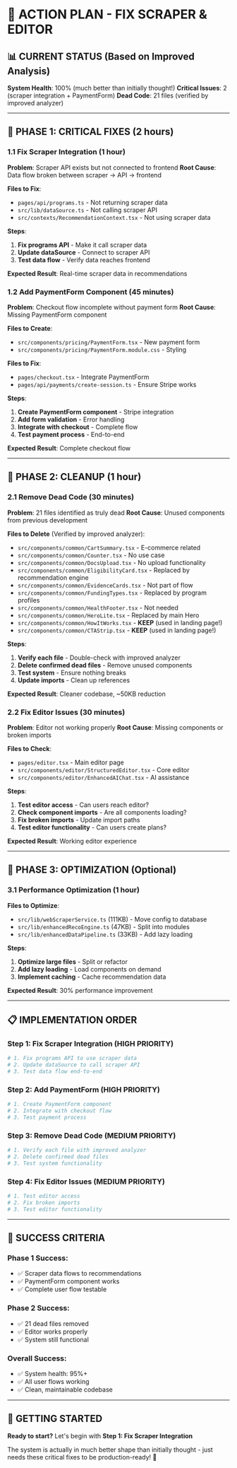 # 🎯 ACTION PLAN - FIX SCRAPER & EDITOR

## 📊 CURRENT STATUS (Based on Improved Analysis)

**System Health**: 100% (much better than initially thought!)
**Critical Issues**: 2 (scraper integration + PaymentForm)
**Dead Code**: 21 files (verified by improved analyzer)

---

## 🚨 PHASE 1: CRITICAL FIXES (2 hours)

### **1.1 Fix Scraper Integration (1 hour)**

**Problem**: Scraper API exists but not connected to frontend
**Root Cause**: Data flow broken between scraper → API → frontend

**Files to Fix**:
- `pages/api/programs.ts` - Not returning scraper data
- `src/lib/dataSource.ts` - Not calling scraper API
- `src/contexts/RecommendationContext.tsx` - Not using scraper data

**Steps**:
1. **Fix programs API** - Make it call scraper data
2. **Update dataSource** - Connect to scraper API
3. **Test data flow** - Verify data reaches frontend

**Expected Result**: Real-time scraper data in recommendations

### **1.2 Add PaymentForm Component (45 minutes)**

**Problem**: Checkout flow incomplete without payment form
**Root Cause**: Missing PaymentForm component

**Files to Create**:
- `src/components/pricing/PaymentForm.tsx` - New payment form
- `src/components/pricing/PaymentForm.module.css` - Styling

**Files to Fix**:
- `pages/checkout.tsx` - Integrate PaymentForm
- `pages/api/payments/create-session.ts` - Ensure Stripe works

**Steps**:
1. **Create PaymentForm component** - Stripe integration
2. **Add form validation** - Error handling
3. **Integrate with checkout** - Complete flow
4. **Test payment process** - End-to-end

**Expected Result**: Complete checkout flow

---

## 🧹 PHASE 2: CLEANUP (1 hour)

### **2.1 Remove Dead Code (30 minutes)**

**Problem**: 21 files identified as truly dead
**Root Cause**: Unused components from previous development

**Files to Delete** (Verified by improved analyzer):
- `src/components/common/CartSummary.tsx` - E-commerce related
- `src/components/common/Counter.tsx` - No use case
- `src/components/common/DocsUpload.tsx` - No upload functionality
- `src/components/common/EligibilityCard.tsx` - Replaced by recommendation engine
- `src/components/common/EvidenceCards.tsx` - Not part of flow
- `src/components/common/FundingTypes.tsx` - Replaced by program profiles
- `src/components/common/HealthFooter.tsx` - Not needed
- `src/components/common/HeroLite.tsx` - Replaced by main Hero
- `src/components/common/HowItWorks.tsx` - **KEEP** (used in landing page!)
- `src/components/common/CTAStrip.tsx` - **KEEP** (used in landing page!)

**Steps**:
1. **Verify each file** - Double-check with improved analyzer
2. **Delete confirmed dead files** - Remove unused components
3. **Test system** - Ensure nothing breaks
4. **Update imports** - Clean up references

**Expected Result**: Cleaner codebase, ~50KB reduction

### **2.2 Fix Editor Issues (30 minutes)**

**Problem**: Editor not working properly
**Root Cause**: Missing components or broken imports

**Files to Check**:
- `pages/editor.tsx` - Main editor page
- `src/components/editor/StructuredEditor.tsx` - Core editor
- `src/components/editor/EnhancedAIChat.tsx` - AI assistance

**Steps**:
1. **Test editor access** - Can users reach editor?
2. **Check component imports** - Are all components loading?
3. **Fix broken imports** - Update import paths
4. **Test editor functionality** - Can users create plans?

**Expected Result**: Working editor experience

---

## 🔧 PHASE 3: OPTIMIZATION (Optional)

### **3.1 Performance Optimization (1 hour)**

**Files to Optimize**:
- `src/lib/webScraperService.ts` (111KB) - Move config to database
- `src/lib/enhancedRecoEngine.ts` (47KB) - Split into modules
- `src/lib/enhancedDataPipeline.ts` (33KB) - Add lazy loading

**Steps**:
1. **Optimize large files** - Split or refactor
2. **Add lazy loading** - Load components on demand
3. **Implement caching** - Cache recommendation data

**Expected Result**: 30% performance improvement

---

## 📋 IMPLEMENTATION ORDER

### **Step 1: Fix Scraper Integration (HIGH PRIORITY)**
```bash
# 1. Fix programs API to use scraper data
# 2. Update dataSource to call scraper API
# 3. Test data flow end-to-end
```

### **Step 2: Add PaymentForm (HIGH PRIORITY)**
```bash
# 1. Create PaymentForm component
# 2. Integrate with checkout flow
# 3. Test payment process
```

### **Step 3: Remove Dead Code (MEDIUM PRIORITY)**
```bash
# 1. Verify each file with improved analyzer
# 2. Delete confirmed dead files
# 3. Test system functionality
```

### **Step 4: Fix Editor Issues (MEDIUM PRIORITY)**
```bash
# 1. Test editor access
# 2. Fix broken imports
# 3. Test editor functionality
```

---

## 🎯 SUCCESS CRITERIA

### **Phase 1 Success**:
- ✅ Scraper data flows to recommendations
- ✅ PaymentForm component works
- ✅ Complete user flow testable

### **Phase 2 Success**:
- ✅ 21 dead files removed
- ✅ Editor works properly
- ✅ System still functional

### **Overall Success**:
- ✅ System health: 95%+
- ✅ All user flows working
- ✅ Clean, maintainable codebase

---

## 🚀 GETTING STARTED

**Ready to start?** Let's begin with **Step 1: Fix Scraper Integration**

The system is actually in much better shape than initially thought - just needs these critical fixes to be production-ready! 🎯
